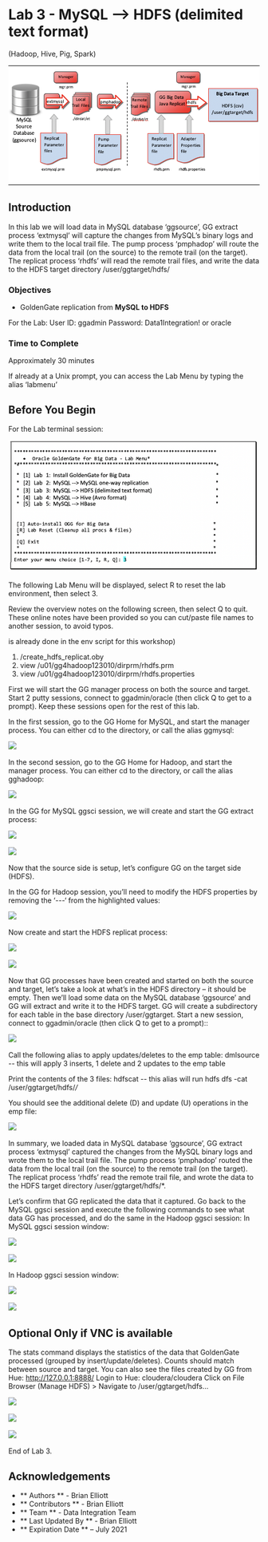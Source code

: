 # Lab 3 -  MySQL --> HDFS (delimited text format)
(Hadoop, Hive, Pig, Spark)

![](images/300/image300_1.png)

## Introduction
In this lab we will load data in MySQL database ‘ggsource’, GG extract process ‘extmysql’ will capture the changes from MySQL’s binary logs and write them to the local trail file. The pump process ‘pmphadop’ will route the data from the local trail (on the source) to the remote trail (on the target). The replicat
process ‘rhdfs’ will read the remote trail files, and write the data to the HDFS target directory
/user/ggtarget/hdfs/

### Objectives
- GoldenGate replication from **MySQL to HDFS**

For the Lab:
User ID: ggadmin
Password: Data1Integration! or oracle

### Time to Complete
Approximately 30 minutes

If already at a Unix prompt, you can access the Lab Menu by typing the alias ‘labmenu’



## Before You Begin
For the Lab terminal session:

![](images/300/Lab3Menu.png)

The following Lab Menu will be displayed, select R to reset the lab environment, then select 3.

Review the overview notes on the following screen, then select Q to quit. These online notes have been provided so you can cut/paste file names to another session, to avoid typos.

is already done in the env script for this workshop)
1)	/create_hdfs_replicat.oby
2)	view /u01/gg4hadoop123010/dirprm/rhdfs.prm
3)	view /u01/gg4hadoop123010/dirprm/rhdfs.properties

First we will start the GG manager process on both the source and target. Start 2 putty sessions, connect to ggadmin/oracle (then click Q to get to a prompt). Keep these sessions open for the rest of this lab.

In the first session, go to the GG Home for MySQL, and start the manager process. You can either cd to the directory, or call the alias ggmysql:

![](images/300/image3xx_1.png)

In the second session, go to the GG Home for Hadoop, and start the manager process. You can either cd to the directory, or call the alias gghadoop:

![](images/300/image3xx_1.png)

In the GG for MySQL ggsci session, we will create and start the GG extract process:

![](images/300/image3xx_1.png)

![](images/300/image3xx_1.png)

Now that the source side is setup, let’s configure GG on the target side (HDFS).

In the GG for Hadoop session, you’ll need to modify the HDFS properties by removing the ‘---‘ from the highlighted values:

![](images/300/image3xx_1.png)


Now create and start the HDFS replicat process:

![](images/300/image3xx_1.png)

![](images/300/image3xx_1.png)

Now that GG processes have been created and started on both the source and target, let’s take a look at what’s in the HDFS directory – it should be empty. Then we’ll load some data on the MySQL database
‘ggsource’ and GG will extract and write it to the HDFS target. GG will create a subdirectory for each table in the base directory /user/ggtarget.
Start a new session, connect to ggadmin/oracle (then click Q to get to a prompt)::

![](images/300/image3xx_1.png)

Call the following alias to apply updates/deletes to the emp table:
dmlsource	-- this will apply 3 inserts, 1 delete and 2 updates to the emp table

Print the contents of the 3 files:
hdfscat	-- this alias will run hdfs dfs -cat /user/ggtarget/hdfs/*/*

You should see the additional delete (D) and update (U) operations in the emp file:

![](images/300/image3xx_1.png)

In summary, we loaded data in MySQL database ‘ggsource’, GG extract process ‘extmysql’ captured the changes from the MySQL binary logs and wrote them to the local trail file. The pump process
‘pmphadop’ routed the data from the local trail (on the source) to the remote trail (on the target). The replicat process ‘rhdfs’ read the remote trail file, and wrote the data to the HDFS target directory
/user/ggtarget/hdfs/*.

Let’s confirm that GG replicated the data that it captured. Go back to the MySQL ggsci session and execute the following commands to see what data GG has processed, and do the same in the Hadoop ggsci session:
In MySQL ggsci session window:

![](images/300/image3xx_1.png)

![](images/300/image3xx_1.png)

In Hadoop ggsci session window:

![](images/300/image3xx_1.png)

![](images/300/image3xx_1.png)


## Optional Only if VNC is available

The stats command displays the statistics of the data that GoldenGate processed (grouped by insert/update/deletes). Counts should match between source and target.
You can also see the files created by GG from Hue: http://127.0.0.1:8888/
Login to Hue: cloudera/cloudera
Click on File Browser (Manage HDFS) > Navigate to /user/ggtarget/hdfs…

![](images/300/image3xx_1.png)

![](images/300/image3xx_1.png)

![](images/300/image3xx_1.png)

End of Lab 3.

## Acknowledgements

 - ** Authors ** - Brian Elliott
 - ** Contributors ** - Brian Elliott
 - ** Team ** - Data Integration Team
 - ** Last Updated By ** - Brian Elliott
 - ** Expiration Date ** – July 2021